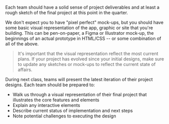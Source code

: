 Each team should have a solid sense of project deliverables and at least a rough sketch of the final project at this point in the quarter.

We don't expect you to have "pixel perfect" mock-ups, but you should have some basic visual representation of the app, graphic or site that you're building. This can be pen-on-paper, a Figma or Illustrator mock-up, the beginnings of an actual prototype in HTML/CSS -- or some combination of all of the above.

> It's important that the visual representation reflect the most current plans. If your project has evolved since your initial designs, make sure to update any sketches or mock-ups to reflect the current state of affairs.

During next class, teams will present the latest iteration of their project designs. Each team should be prepared to:

* Walk us through a visual representation of their final project that illustrates the core features and elements
* Explain any interactive elements
* Describe current status of implementation and next steps
* Note potential challenges to executing the design
